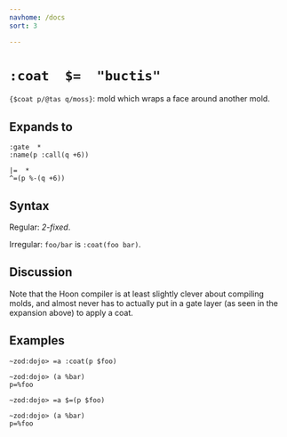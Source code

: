 ```yaml
---
navhome: /docs
sort: 3

---
```


# `:coat  $=  "buctis"`

`{$coat p/@tas q/moss}`: mold which wraps a face around another mold.

## Expands to

```
:gate  *
:name(p :call(q +6))
```

```
|=  *
^=(p %-(q +6))
```

## Syntax

Regular: *2-fixed*.

Irregular: `foo/bar` is `:coat(foo bar)`.

## Discussion

Note that the Hoon compiler is at least slightly clever about
compiling molds, and almost never has to actually put in a gate
layer (as seen in the expansion above) to apply a coat.

## Examples

```
~zod:dojo> =a :coat(p $foo)

~zod:dojo> (a %bar)
p=%foo
```

```
~zod:dojo> =a $=(p $foo)

~zod:dojo> (a %bar)
p=%foo
```
